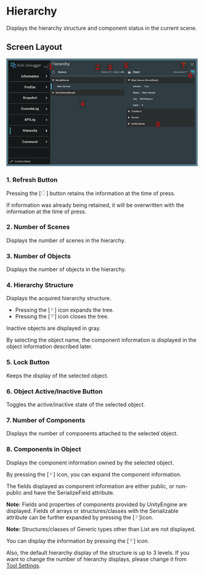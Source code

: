 # Hierarchy

Displays the hierarchy structure and component status in the current scene.

## Screen Layout

![hierarchy](../img/hierarchy/hierarchy.png)

### 1. Refresh Button

Pressing the [![reset](../img/icon/reset.png)] button retains the information at the time of press.

If information was already being retained, it will be overwritten with the information at the time of press.

### 2. Number of Scenes

Displays the number of scenes in the hierarchy.

### 3. Number of Objects

Displays the number of objects in the hierarchy.

### 4. Hierarchy Structure

Displays the acquired hierarchy structure.

- Pressing the [![tree-close](../img/icon/tree-close.png)] icon expands the tree.
- Pressing the [![tree-open](../img/icon/tree-open.png)] icon closes the tree.

Inactive objects are displayed in gray.

By selecting the object name, the component information is displayed in the object information described later.

### 5. Lock Button

Keeps the display of the selected object.

### 6. Object Active/Inactive Button

Toggles the active/inactive state of the selected object.

### 7. Number of Components

Displays the number of components attached to the selected object.

### 8. Components in Object

Displays the component information owned by the selected object.

By pressing the [![tree-close](../img/icon/tree-close.png)] icon, you can expand the component information.

The fields displayed as component information are either public, or non-public and have the SerializeField attribute.

**Note:** Fields and properties of components provided by UnityEngine are displayed. Fields of arrays or
structures/classes with the Serializable attribute can be further expanded by pressing
the [![tree-close](../img/icon/tree-close.png)]icon.

**Note:** Structures/classes of Generic types other than List are not displayed.

You can display the information by pressing the [![tree-open](../img/icon/tree-open.png)] icon.

Also, the default hierarchy display of the structure is up to 3 levels. If you want to change the number of hierarchy
displays, please change it from [Tool Settings](./Settings.md).
